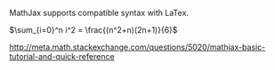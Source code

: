 MathJax supports compatible syntax with LaTex.

$\sum_{i=0}^n i^2 = \frac{(n^2+n)(2n+1)}{6}$

http://meta.math.stackexchange.com/questions/5020/mathjax-basic-tutorial-and-quick-reference
